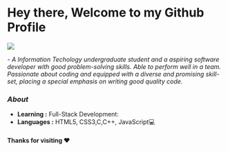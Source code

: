 # Hey there, Welcome to my Github Profile

<img src="https://readme-typing-svg.herokuapp.com?font=Architects+Daughter&color=22EBF7&size=25&center=false&lines=hey!+its+Jaymin;"/>
 
 <p>- <i>A Information Techology undergraduate student and a aspiring software developer with good problem-solving skills. Able to perform well in a team. Passionate about coding and equipped with a diverse and promising skill-set, placing a special emphasis on writing good quality code. </i></p>


### <i>About</i>

-  **Learning :** Full-Stack Development:	
-  **Languages :** HTML5, CSS3,C,C++, JavaScript💻

#### Thanks for visiting :heart:

